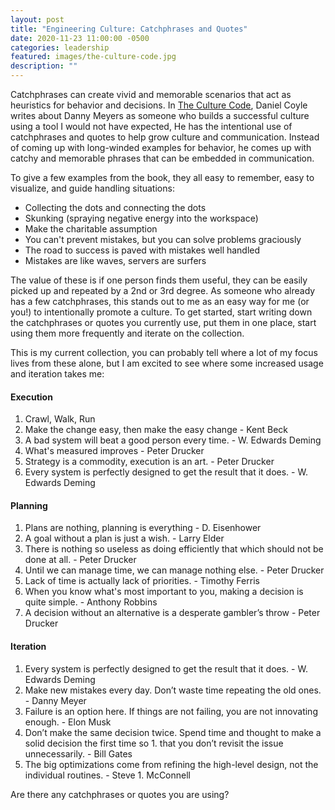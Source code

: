 ```yaml
---
layout: post
title: "Engineering Culture: Catchphrases and Quotes"
date: 2020-11-23 11:00:00 -0500
categories: leadership
featured: images/the-culture-code.jpg
description: ""
---
```


Catchphrases can create vivid and memorable scenarios that act as heuristics for behavior and decisions. In [The Culture Code][1], Daniel Coyle writes about Danny Meyers as someone who builds a successful culture using a tool I would not have expected, He has the intentional use of catchphrases and quotes to help grow culture and communication. Instead of coming up with long-winded examples for behavior, he comes up with catchy and memorable phrases that can be embedded in communication.

To give a few examples from the book, they all easy to remember, easy to visualize, and guide handling situations:
* Collecting the dots and connecting the dots
* Skunking (spraying negative energy into the workspace)
* Make the charitable assumption
* You can't prevent mistakes, but you can solve problems graciously
* The road to success is paved with mistakes well handled
* Mistakes are like waves, servers are surfers

The value of these is if one person finds them useful, they can be easily picked up and repeated by a 2nd or 3rd degree. As someone who already has a few catchphrases, this stands out to me as an easy way for me (or you!) to intentionally promote a culture. To get started, start writing down the catchphrases or quotes you currently use, put them in one place, start using them more frequently and iterate on the collection.

This is my current collection, you can probably tell where a lot of my focus lives from these alone, but I am excited to see where some increased usage and iteration takes me:

#### Execution
1. Crawl, Walk, Run
1. Make the change easy, then make the easy change - Kent Beck
1. A bad system will beat a good person every time. - W. Edwards Deming
1. What's measured improves - Peter Drucker
1. Strategy is a commodity, execution is an art. - Peter Drucker
1. Every system is perfectly designed to get the result that it does. - W. Edwards Deming

#### Planning
1. Plans are nothing, planning is everything - D. Eisenhower
1. A goal without a plan is just a wish. - Larry Elder
1. There is nothing so useless as doing efficiently that which should not be done at all. - Peter Drucker
1. Until we can manage time, we can manage nothing else. - Peter Drucker
1. Lack of time is actually lack of priorities. - Timothy Ferris
1. When you know what's most important to you, making a decision is quite simple. - Anthony Robbins
1. A decision without an alternative is a desperate gambler’s throw - Peter Drucker

#### Iteration
1. Every system is perfectly designed to get the result that it does. - W. Edwards Deming
1. Make new mistakes every day. Don’t waste time repeating the old ones. - Danny Meyer
1. Failure is an option here. If things are not failing, you are not innovating enough. - Elon Musk
1. Don’t make the same decision twice. Spend time and thought to make a solid decision the first time so 1. that you don’t revisit the issue unnecessarily. - Bill Gates
1. The big optimizations come from refining the high-level design, not the individual routines. - Steve 1. McConnell

Are there any catchphrases or quotes you are using?


[1]: https://www.goodreads.com/book/show/33517721-the-culture-code
